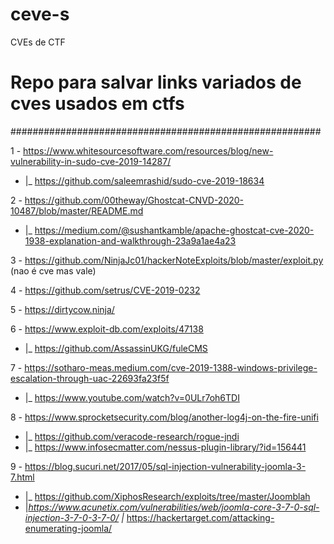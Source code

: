 # ceve-s
CVEs de CTF
# Repo para salvar links variados de cves usados em ctfs
########################################################

  
1 - https://www.whitesourcesoftware.com/resources/blog/new-vulnerability-in-sudo-cve-2019-14287/
  - |_ https://github.com/saleemrashid/sudo-cve-2019-18634

2 - https://github.com/00theway/Ghostcat-CNVD-2020-10487/blob/master/README.md
  - |_ https://medium.com/@sushantkamble/apache-ghostcat-cve-2020-1938-explanation-and-walkthrough-23a9a1ae4a23

3 - https://github.com/NinjaJc01/hackerNoteExploits/blob/master/exploit.py (nao é cve mas vale)

4 - https://github.com/setrus/CVE-2019-0232

5 - https://dirtycow.ninja/

6 -  https://www.exploit-db.com/exploits/47138
  - |_ https://github.com/AssassinUKG/fuleCMS
  
7 - https://sotharo-meas.medium.com/cve-2019-1388-windows-privilege-escalation-through-uac-22693fa23f5f
  - |_ https://www.youtube.com/watch?v=0ULr7oh6TDI
  
8 - https://www.sprocketsecurity.com/blog/another-log4j-on-the-fire-unifi
  - |_ https://github.com/veracode-research/rogue-jndi
  -   |_ https://www.infosecmatter.com/nessus-plugin-library/?id=156441

9 - https://blog.sucuri.net/2017/05/sql-injection-vulnerability-joomla-3-7.html
  - |_ https://github.com/XiphosResearch/exploits/tree/master/Joomblah
  -   |_https://www.acunetix.com/vulnerabilities/web/joomla-core-3-7-0-sql-injection-3-7-0-3-7-0/
        |_ https://hackertarget.com/attacking-enumerating-joomla/
